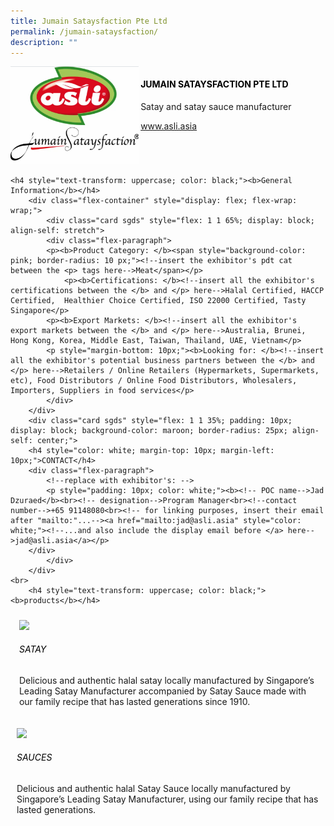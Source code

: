 ```yaml
---
title: Jumain Sataysfaction Pte Ltd
permalink: /jumain-sataysfaction/
description: ""
---
```

<div class="flex-paragraph">
		<!--hi there! this is a comment and will provide you with instructional guides-->
		<!--insert booth number here!-->
		<p style="text-transform: uppercase"></p></div>
			<div class="flex-container" style="display: flex; flex-wrap: wrap;">
				<!--insert DOWNLOAD link of company logo between the " marks!-->
			<div class="card sgds" style="flex: 1 1 40%; display: block;"><img src="/images/jumain.png"></div>
	<div class="card-sgds" style="flex: 1 1 58%; display: block; margin-left: 3px">
		<h4 style="text-transform: uppercase; color: black;"><!--insert the exhibitor's name between the <b> tags here--><b>Jumain Sataysfaction Pte Ltd</b></h4><!--insert the exhibitor's description between the <p> tags here-->
		<p>Satay and satay sauce manufacturer</p>
		<!--insert the exhibitor's website link, making sure there is "https:// www." present please. make sure the entire https link goes in between the " marks-->
			<p><a href="https://jspl.asli.asia/" target="_blank"><!--insert the www website link here (no need for https)-->www.asli.asia</a></p>
	</div>
</div>



	<h4 style="text-transform: uppercase; color: black;"><b>General Information</b></h4>
		<div class="flex-container" style="display: flex; flex-wrap: wrap;">
			<div class="card sgds" style="flex: 1 1 65%; display: block; align-self: stretch">
			<div class="flex-paragraph">
			<p><b>Product Category: </b><span style="background-color: pink; border-radius: 10 px;"><!--insert the exhibitor's pdt cat between the <p> tags here-->Meat</span></p> 
				<p><b>Certifications: </b><!--insert all the exhibitor's certifications between the </b> and </p> here-->Halal Certified, HACCP Certified,  Healthier Choice Certified, ISO 22000 Certified, Tasty Singapore</p>
			<p><b>Export Markets: </b><!--insert all the exhibitor's export markets between the </b> and </p> here-->Australia, Brunei, Hong Kong, Korea, Middle East, Taiwan, Thailand, UAE, Vietnam</p>
			<p style="margin-bottom: 10px;"><b>Looking for: </b><!--insert all the exhibitor's potential business partners between the </b> and </p> here-->Retailers / Online Retailers (Hypermarkets, Supermarkets, etc), Food Distributors / Online Food Distributors, Wholesalers, Importers, Suppliers in food services</p>
			</div>
		</div>
		<div class="card sgds" style="flex: 1 1 35%; padding: 10px; display: block; background-color: maroon; border-radius: 25px; align-self: center;">
		<h4 style="color: white; margin-top: 10px; margin-left: 10px;">CONTACT</h4>
		<div class="flex-paragraph">
			<!--replace with exhibitor's: -->
			<p style="padding: 10px; color: white;"><b><!-- POC name-->Jad Dzuraed</b><br><!-- designation-->Program Manager<br><!--contact number-->+65 91148080<br><!-- for linking purposes, insert their email after "mailto:"...--><a href="mailto:jad@asli.asia" style="color: white;"><!--...and also include the display email before </a> here-->jad@asli.asia</a></p>
		</div>
			</div>
		</div>
	<br>
		<h4 style="text-transform: uppercase; color: black;"><b>products</b></h4>
<div style="display: flex; flex-wrap: wrap;">
&nbsp; <div class="card sgds" style="flex: 1 1 47%; margin: 10px; display: block;"><!--insert the exhibitor's DOWNLOAD image for product between the " marks here-->
	<div class="flex-image" style="display: block;"><img src="https://drive.google.com/uc?id=1cvbLnUSfTEQRE-BM_Hdf7VEqo1sExcAV&amp;export=download"></div>
	<div class="flex-paragraph">
		<h6 style="text-transform: uppercase; color: black;"><!--insert product name before </h6> and product description after <p>-->Satay</h6>
		<p>Delicious and authentic halal satay locally manufactured by Singapore’s Leading Satay Manufacturer accompanied by Satay Sauce made with our family recipe that has lasted generations since 1910.</p></div>
	</div>
		<div class="card sgds" style="flex: 1 1 47%; margin: 10px; display: block;">
		<div class="flex-image" style="display: block;"><img src="https://drive.google.com/uc?id=17Div86_0x2hs2zbKSFhaVWvWAAD3-vbi&amp;export=download"></div>
	<div class="flex-paragraph">
		<h6 style="text-transform: uppercase; color: black;">  
Sauces</h6>
		<p>Delicious and authentic halal Satay Sauce locally manufactured by Singapore’s Leading Satay Manufacturer, using our family recipe that has lasted generations.  
</p></div>
	</div>
	</div>